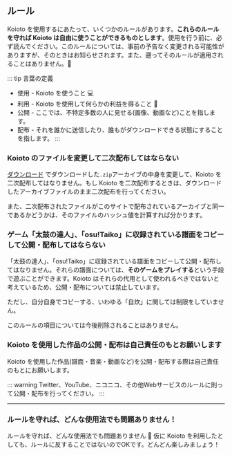 ## ルール

Koioto を使用するにあたって、いくつかのルールがあります。**これらのルールを守れば Koioto は自由に使うことができるものとします**。使用を行う前に、必ず読んでください。このルールについては、事前の予告なく変更される可能性がありますが、そのときはお知らせされます。また、遡ってそのルールが適用されることはありません。:tada:

::: tip 言葉の定義
- 使用 - Koioto を使うこと :computer:
- 利用 - Koioto を使用して何らかの利益を得ること :money_mouth_face:
- 公開 - ここでは、不特定多数の人に見せる(画像、動画など)ことを指します。
- 配布 - それを誰かに送信したり、誰もがダウンロードできる状態にすることを指します。
:::

### Koioto のファイルを変更して二次配布してはならない

[ダウンロード](/download/) でダウンロードした``.zip``アーカイブの中身を変更して、Koioto を二次配布してはなりません。もし Koioto を二次配布するときは、ダウンロードしたアーカイブファイルのまま二次配布を行ってください。

また、二次配布されたファイルがこのサイトで配布されているアーカイブと同一であるかどうかは、そのファイルのハッシュ値を計算すれば分かります。

### ゲーム「太鼓の達人」、「osu!Taiko」に収録されている譜面をコピーして公開・配布してはならない

「太鼓の達人」、「osu!Taiko」に収録されている譜面をコピーして公開・配布してはなりません。それらの譜面については、**そのゲームをプレイする**という手段で遊ぶことができます。Koioto はそれらの代用として使われるべきではないと考えているため、公開・配布については禁止しています。

ただし、自分自身でコピーする、いわゆる「自炊」に関しては制限をしていません。

このルールの項目については今後削除されることはありません。

### Koioto を使用した作品の公開・配布は自己責任のもとお願いします

Koioto を使用した作品(譜面・音楽・動画など)を公開・配布する際は自己責任のもとにお願いします。

::: warning
Twitter、YouTube、ニコニコ、その他Webサービスのルールに則って公開・配布を行ってください。
:::

----

### ルールを守れば、どんな使用法でも問題ありません！

ルールを守れば、どんな使用法でも問題ありません :tada: 仮に Koioto を利用したとしても、ルールに反することではないのでOKです。どんどん楽しみましょう！